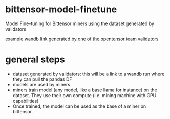 # bittensor-model-finetune
Model Fine-tuning for Bittensor miners using the dataset generated by validators

[example wandb link generated by one of the opentensor team validators](https://wandb.ai/opentensor/opentensor-validator/runs/kltiefxf/overview?workspace=user-const69)

# general steps

- dataset generated by validators: this will be a link to a wandb run where they can pull the pandas DF
- models are used by miners
- miners train model (any model, like a base llama for instance) on the dataset. They use their own compute (i.e. mining machine with GPU capabilities)
- Once trained, the model can be used as the base of a miner on bittensor.